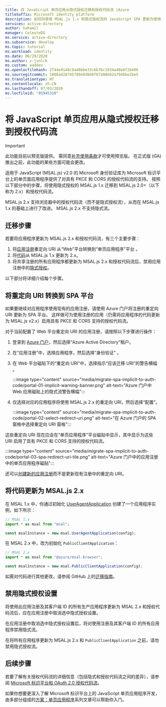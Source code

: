 ```yaml
---
title: 将 JavaScript 单页应用从隐式授权迁移到授权代码流 |Azure
titleSuffix: Microsoft identity platform
description: 如何将使用 MSAL.js 1.x 和隐式授权流的 JavaScript SPA 更新为使用 MSAL.js 2.x 和具有 PKCE 和 CORS 支持的授权代码流。
services: active-directory
author: hahamil
manager: CelesteDG
ms.service: active-directory
ms.subservice: develop
ms.topic: tutorial
ms.workload: identity
ms.date: 06/29/2020
ms.author: v-junlch
ms.custom: aaddev
ms.openlocfilehash: 2f44e9148c9ad8bbe33c6b76c1934a48e8f2b496
ms.sourcegitcommit: 1008ad28745709e8d666f07a90e02a79dbbe2be5
ms.translationtype: HT
ms.contentlocale: zh-CN
ms.lasthandoff: 07/03/2020
ms.locfileid: "85945310"
---
```

# <a name="migrate-a-javascript-single-page-app-from-implicit-grant-to-auth-code-flow"></a>将 JavaScript 单页应用从隐式授权迁移到授权代码流

> [!IMPORTANT]
> 此功能目前以预览版提供。 需同意[补充使用条款](https://www.azure.cn/support/legal/)才可使用预览版。 在正式版 (GA) 推出之前，此功能的某些方面可能会更改。

适用于 JavaScript (MSAL.js) v2.0 的 Microsoft 身份验证库为 Microsoft 标识平台上的单页面应用程序提供了对具有 PKCE 和 CORS 的授权代码流的支持。 按照以下部分中的步骤，将使用隐式授权的 MSAL.js 1.x 迁移到 MSAL.js 2.0+（以下称为 2.x）和授权代码流。

MSAL.js 2.x 支持浏览器中的授权代码流（而不是隐式授权流），从而在 MSAL.js 1.x 的基础上进行了改进。 MSAL.js 2.x 不支持隐式流。

## <a name="migration-steps"></a>迁移步骤

若要将应用程序更新为 MSAL.js 2.x 和授权代码流，有三个主要步骤：

1. 将[应用注册](#switch-redirect-uris-to-spa-platform)重定向 URI 从“Web”平台转换到“单页应用程序”平台 。
1. 将[代码](#switch-redirect-uris-to-spa-platform)从 MSAL.js 1.x 更新为 2.x。
1. 将共享注册的所有应用程序都更新为 MSAL.js 2.x 和授权代码流后，禁用应用注册中的[隐式授权](#disable-implicit-grant-settings)。

以下部分将详细介绍每个步骤。

## <a name="switch-redirect-uris-to-spa-platform"></a>将重定向 URI 转换到 SPA 平台

如果要继续对应用程序使用现有的应用注册，请使用 Azure 门户将注册的重定向 URI 更新为 SPA 平台。 这样做可为使用注册的应用（仍需将应用程序的代码更新为 MSAL.js v2.x）启用具有 PKCE 和 CORS 支持的授权代码流。

对于当前配置了 Web 平台重定向 URI 的应用注册，请按照以下步骤进行操作：

1. 登录到 [Azure 门户](https://portal.azure.cn)，然后选择“Azure Active Directory”租户。
1. 在“应用注册”中，选择应用程序，然后选择“身份验证” 。
1. 在 Web 平台磁贴下的“重定向 URI”中，选择指示“应该迁移 URI”的警告横幅 。

    :::image type="content" source="media/migrate-spa-implicit-to-auth-code/portal-01-implicit-warning-banner.png" alt-text="Azure 门户中 Web 应用磁贴上的隐式流警告横幅":::
1. 仅选择对应的应用程序将使用 MSAL.js 2.x 的重定向 URI，然后选择“配置”。

    :::image type="content" source="media/migrate-spa-implicit-to-auth-code/portal-02-select-redirect-uri.png" alt-text="在 Azure 门户的 SPA 窗格中选择重定向 URI 窗格":::

这些重定向 URI 现在应会在“单页应用程序”平台磁贴中显示，其中显示为这些 URI 启用了具有 PKCE 和 CORS 支持的授权代码流。

:::image type="content" source="media/migrate-spa-implicit-to-auth-code/portal-03-spa-redirect-uri-tile.png" alt-text="Azure 门户中的应用注册中的单页应用程序磁贴":::

还可以[创建新的应用注册](scenario-spa-app-registration.md)而不是更新现有注册中的重定向 URI。

## <a name="update-your-code-to-msaljs-2x"></a>将代码更新为 MSAL.js 2.x

在 MSAL 1.x 中，你通过初始化 [UserAgentApplication][msal-js-useragentapplication] 创建了一个应用程序实例，如下所示：

```javascript
// MSAL 1.x
import * as msal from "msal";

const msalInstance = new msal.UserAgentApplication(config);
```

在 MSAL 2.x 中，改为初始化 `PublicClientApplication`：

```javascript
// MSAL 2.x
import * as msal from "@azure/msal-browser";

const msalInstance = new msal.PublicClientApplication(config);
```

如需对代码进行其他更改，请参阅 GitHub 上的[迁移指南](https://github.com/AzureAD/microsoft-authentication-library-for-js/blob/dev/lib/msal-browser/docs/v1-migration.md)。

## <a name="disable-implicit-grant-settings"></a>禁用隐式授权设置

将使用此应用注册及其客户端 ID 的所有生产应用程序更新为 MSAL 2.x 和授权代码流后，应在应用注册中取消选中隐式授权设置。

在应用注册中取消选中隐式授权设置后，将对使用注册及其客户端 ID 的所有应用程序禁用隐式流。

在将所有应用程序更新为 MSAL.js 2.x 和 `PublicClientApplication` 之前，请勿禁用隐式授权流。

## <a name="next-steps"></a>后续步骤

若要了解有关授权代码流的详细信息（包括隐式和授权代码流之间的差异），请参阅 [Microsoft 标识平台和 OAuth 2.0 授权代码流](v2-oauth2-auth-code-flow.md)。

如果你想要更深入了解 Microsoft 标识平台上的 JavaScript 单页应用程序开发，由多部分组成的[方案：单页应用程序](scenario-spa-overview.md)系列文章可以帮助你入门。

<!-- LINKS - external -->
[msal-js-useragentapplication]: https://azuread.github.io/microsoft-authentication-library-for-js/ref/msal-core/modules/_useragentapplication_.html

